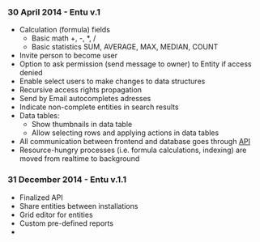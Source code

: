 ### 30 April 2014 - Entu v.1 

* Calculation (formula) fields
  * Basic math +, -, *, /
  * Basic statistics SUM, AVERAGE, MAX, MEDIAN, COUNT
* Invite person to become user
* Option to ask permission (send message to owner) to Entity if access denied
* Enable select users to make changes to data structures
* Recursive access rights propagation
* Send by Email autocompletes adresses
* Indicate non-complete entities in search results
* Data tables:
  * Show thumbnails in data table
  * Allow selecting rows and applying actions in data tables
* All communication between frontend and database goes through [API](https://github.com/argoroots/Entu/blob/develop/API.md)
* Resource-hungry processes (i.e. formula calculations, indexing) are moved from realtime to background


### 31 December 2014 - Entu v.1.1

* Finalized API
* Share entities between installations
* Grid editor for entities
* Custom pre-defined reports
* 
